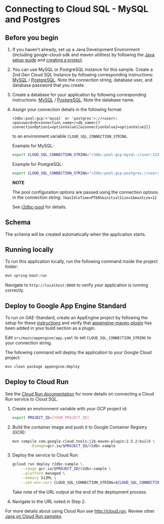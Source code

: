 # Connecting to Cloud SQL - MySQL and Postgres

## Before you begin

1. If you haven't already, set up a Java Development Environment (including google-cloud-sdk and
maven utilities) by following the [Java setup guide](https://cloud.google.com/java/docs/setup) and
[creating a project](https://cloud.google.com/resource-manager/docs/creating-managing-projects#creating_a_project).

1. You can use MySQL or PostgreSQL instance for this sample. 
Create a 2nd Gen Cloud SQL Instance by following corresponding instructions: 
[MySQL](https://cloud.google.com/sql/docs/mysql/create-instance) /
[PostgreSQL](https://cloud.google.com/sql/docs/postgres/create-instance).
Note the connection string, database user, and database password that you create. 

1. Create a database for your application by following corresponding instructions:
[MySQL](https://cloud.google.com/sql/docs/mysql/create-manage-databases) /
[PostgreSQL](https://cloud.google.com/sql/docs/postgres/create-manage-databases).
Note the database name.

1. Assign your connection details in the following format:

    ```
    r2dbc:pool:gcp:<'mysql' or 'postgres'>://<user>:<password>@<connection_name>/<db_name>[?connectionOption1=optionValue1[&connectionValue2=optionValue2]]
    ```
    to an environment variable `CLOUD_SQL_CONNECTION_STRING`.

    Example for MySQL:
    ```sh
    export CLOUD_SQL_CONNECTION_STRING="r2dbc:pool:gcp:mysql://user:123456@my-project:us-central1:r2dbctest/testdb?maxIdleTime=PT60S&initialSize=2&maxSize=12" 
    ``` 

    Example for PostgreSQL:
    ```sh
    export CLOUD_SQL_CONNECTION_STRING="r2dbc:pool:gcp:postgres://user:123456@my-project:us-central1:r2dbctest/testdb?maxIdleTime=PT60S&initialSize=2&maxSize=12"
    ``` 
   
   **NOTE**
   
    The pool configuration options are passed using the connection options in the connection string:
    `?maxIdleTime=PT60S&initialSize=2&maxSize=12`
       
     See [r2dbc-pool](https://github.com/r2dbc/r2dbc-pool) for details.

## Schema

The schema will be created automatically when the application starts.

## Running locally

To run this application locally, run the following command inside the project folder:

```sh
mvn spring-boot:run
```

Navigate to `http://localhost:8080` to verify your application is running correctly.

## Deploy to Google App Engine Standard

To run on GAE-Standard, create an AppEngine project by following the setup for these
[instructions](https://cloud.google.com/appengine/docs/standard/java/quickstart#before-you-begin)
and verify that
[appengine-maven-plugin](https://cloud.google.com/java/docs/setup#optional_install_maven_or_gradle_plugin_for_app_engine)
 has been added in your build section as a plugin.

Edit `src/main/appengine/app.yaml` to set `CLOUD_SQL_CONNECTION_STRING` to your connection string. 

The following command will deploy the application to your Google Cloud project:
```bash
mvn clean package appengine:deploy
```

## Deploy to Cloud Run

See the [Cloud Run documentation](https://cloud.google.com/run/docs/configuring/connect-cloudsql)
for more details on connecting a Cloud Run service to Cloud SQL.

1. Create an environment variable with your GCP project id:
    ```sh
    export PROJECT_ID=[YOUR_PROJECT_ID]
    ```

1. Build the container image and push it to Google Container Registry (GCR):

    ```sh
    mvn compile com.google.cloud.tools:jib-maven-plugin:2.5.2:build \
            -Dimage=gcr.io/$PROJECT_ID/r2dbc-sample
    ```

1. Deploy the service to Cloud Run:

    ```sh
    gcloud run deploy r2dbc-sample \
        --image gcr.io/$PROJECT_ID/r2dbc-sample \
        --platform managed \
        --memory 512Mi \
        --set-env-vars CLOUD_SQL_CONNECTION_STRING=$CLOUD_SQL_CONNECTION_STRING
    ```
    Take note of the URL output at the end of the deployment process.

1. Navigate to the URL noted in Step 2.

  For more details about using Cloud Run see http://cloud.run.
  Review other [Java on Cloud Run samples](../../../run/).
